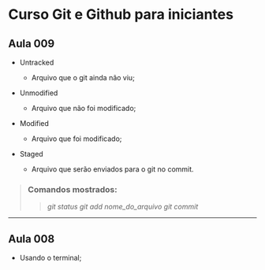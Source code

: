 # Curso Git e Github para iniciantes

## Aula 009
- Untracked
	- Arquivo que o git ainda não viu;

- Unmodified
	- Arquivo que não foi modificado;

- Modified
	- Arquivo que foi modificado;

- Staged
	- Arquivo que serão enviados para o git no commit.

>
> ### Comandos mostrados:
> > *git status*
> > *git add nome_do_arquivo*
> > *git commit*
>


---

## Aula 008
- Usando o terminal;

